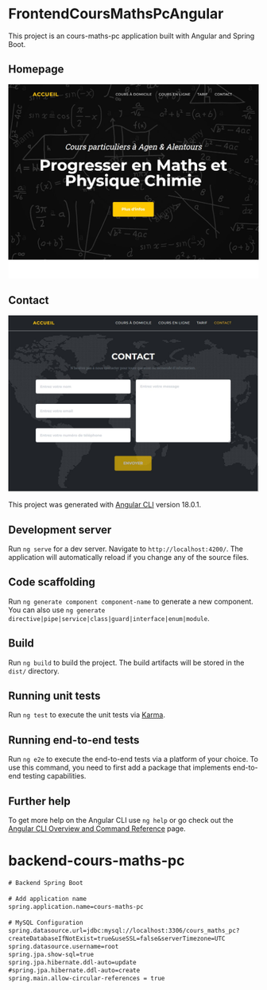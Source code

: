# FrontendCoursMathsPcAngular

This project is an cours-maths-pc application built with Angular and Spring Boot.

## Homepage

![Homepage](frontend-cours-maths-pc-angular\src\app\ressources\Homepage-cours-maths-pc.jpg)

## Contact

![Contact](frontend-cours-maths-pc-angular\src\app\ressources\Contact-cours-maths-pc.jpg)



This project was generated with [Angular CLI](https://github.com/angular/angular-cli) version 18.0.1.

## Development server

Run `ng serve` for a dev server. Navigate to `http://localhost:4200/`. The application will automatically reload if you change any of the source files.

## Code scaffolding

Run `ng generate component component-name` to generate a new component. You can also use `ng generate directive|pipe|service|class|guard|interface|enum|module`.

## Build

Run `ng build` to build the project. The build artifacts will be stored in the `dist/` directory.

## Running unit tests

Run `ng test` to execute the unit tests via [Karma](https://karma-runner.github.io).

## Running end-to-end tests

Run `ng e2e` to execute the end-to-end tests via a platform of your choice. To use this command, you need to first add a package that implements end-to-end testing capabilities.

## Further help

To get more help on the Angular CLI use `ng help` or go check out the [Angular CLI Overview and Command Reference](https://angular.dev/tools/cli) page.



# backend-cours-maths-pc

```properties
# Backend Spring Boot

# Add application name
spring.application.name=cours-maths-pc

# MySQL Configuration
spring.datasource.url=jdbc:mysql://localhost:3306/cours_maths_pc?createDatabaseIfNotExist=true&useSSL=false&serverTimezone=UTC
spring.datasource.username=root
spring.jpa.show-sql=true
spring.jpa.hibernate.ddl-auto=update
#spring.jpa.hibernate.ddl-auto=create
spring.main.allow-circular-references = true
```
